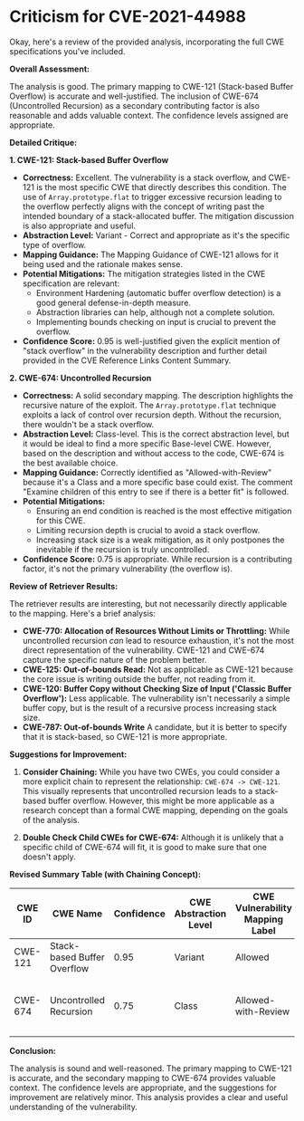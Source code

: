 # Criticism for CVE-2021-44988

Okay, here's a review of the provided analysis, incorporating the full CWE specifications you've included.

**Overall Assessment:**

The analysis is good. The primary mapping to CWE-121 (Stack-based Buffer Overflow) is accurate and well-justified. The inclusion of CWE-674 (Uncontrolled Recursion) as a secondary contributing factor is also reasonable and adds valuable context. The confidence levels assigned are appropriate.

**Detailed Critique:**

**1. CWE-121: Stack-based Buffer Overflow**

*   **Correctness:** Excellent. The vulnerability is a stack overflow, and CWE-121 is the most specific CWE that directly describes this condition. The use of `Array.prototype.flat` to trigger excessive recursion leading to the overflow perfectly aligns with the concept of writing past the intended boundary of a stack-allocated buffer. The mitigation discussion is also appropriate and useful.
*   **Abstraction Level:** Variant - Correct and appropriate as it's the specific type of overflow.
*   **Mapping Guidance:** The Mapping Guidance of CWE-121 allows for it being used and the rationale makes sense.
*   **Potential Mitigations:** The mitigation strategies listed in the CWE specification are relevant:
    *   Environment Hardening (automatic buffer overflow detection) is a good general defense-in-depth measure.
    *   Abstraction libraries can help, although not a complete solution.
    *   Implementing bounds checking on input is crucial to prevent the overflow.
*   **Confidence Score:** 0.95 is well-justified given the explicit mention of "stack overflow" in the vulnerability description and further detail provided in the CVE Reference Links Content Summary.

**2. CWE-674: Uncontrolled Recursion**

*   **Correctness:**  A solid secondary mapping. The description highlights the recursive nature of the exploit. The `Array.prototype.flat` technique exploits a lack of control over recursion depth. Without the recursion, there wouldn't be a stack overflow.
*   **Abstraction Level:** Class-level. This is the correct abstraction level, but it would be ideal to find a more specific Base-level CWE. However, based on the description and without access to the code, CWE-674 is the best available choice.
*   **Mapping Guidance:** Correctly identified as "Allowed-with-Review" because it's a Class and a more specific base could exist.  The comment "Examine children of this entry to see if there is a better fit" is followed.
*   **Potential Mitigations:**
    *   Ensuring an end condition is reached is the most effective mitigation for this CWE.
    *   Limiting recursion depth is crucial to avoid a stack overflow.
    *   Increasing stack size is a weak mitigation, as it only postpones the inevitable if the recursion is truly uncontrolled.
*   **Confidence Score:** 0.75 is appropriate. While recursion is a contributing factor, it's not the primary vulnerability (the overflow is).

**Review of Retriever Results:**

The retriever results are interesting, but not necessarily directly applicable to the mapping. Here's a brief analysis:

*   **CWE-770: Allocation of Resources Without Limits or Throttling:**  While uncontrolled recursion *can* lead to resource exhaustion, it's not the most direct representation of the vulnerability. CWE-121 and CWE-674 capture the specific nature of the problem better.
*   **CWE-125: Out-of-bounds Read:** Not as applicable as CWE-121 because the core issue is writing outside the buffer, not reading from it.
*   **CWE-120: Buffer Copy without Checking Size of Input ('Classic Buffer Overflow'):** Less applicable.  The vulnerability isn't necessarily a simple buffer copy, but is the result of a recursive process increasing stack size.
*   **CWE-787: Out-of-bounds Write** A candidate, but it is better to specify that it is stack-based, so CWE-121 is more appropriate.

**Suggestions for Improvement:**

1.  **Consider Chaining:**  While you have two CWEs, you could consider a more explicit chain to represent the relationship: `CWE-674 -> CWE-121`. This visually represents that uncontrolled recursion leads to a stack-based buffer overflow.  However, this might be more applicable as a research concept than a formal CWE mapping, depending on the goals of the analysis.

2.  **Double Check Child CWEs for CWE-674:** Although it is unlikely that a specific child of CWE-674 will fit, it is good to make sure that one doesn't apply.

**Revised Summary Table (with Chaining Concept):**

| CWE ID | CWE Name | Confidence | CWE Abstraction Level | CWE Vulnerability Mapping Label | CWE-Vulnerability Mapping Notes |
|---|---|---|---|---|---|
| CWE-121 | Stack-based Buffer Overflow | 0.95 | Variant | Allowed | Primary CWE |
| CWE-674 | Uncontrolled Recursion | 0.75 | Class | Allowed-with-Review | Secondary Candidate, Root Cause, Contributes to CWE-121 |

**Conclusion:**

The analysis is sound and well-reasoned. The primary mapping to CWE-121 is accurate, and the secondary mapping to CWE-674 provides valuable context. The confidence levels are appropriate, and the suggestions for improvement are relatively minor. This analysis provides a clear and useful understanding of the vulnerability.